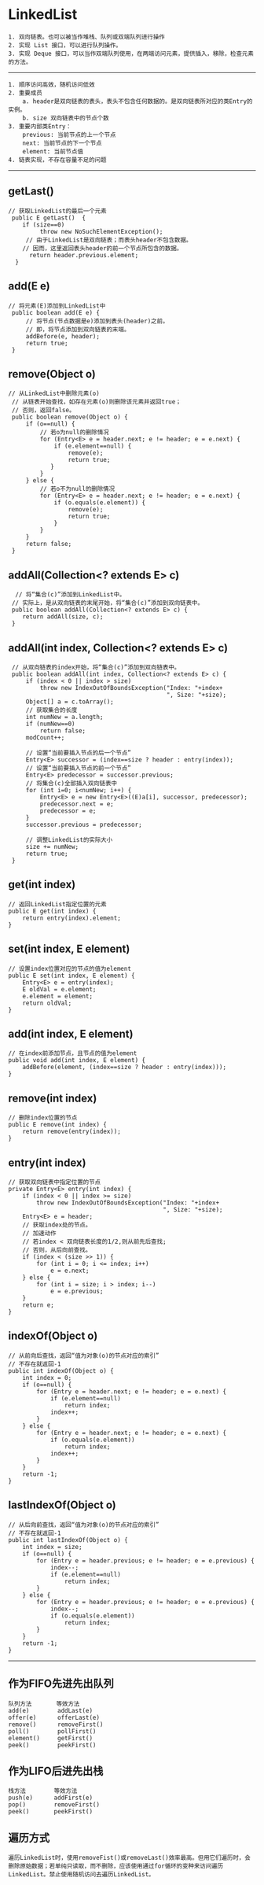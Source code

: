 # LinkedList
	1. 双向链表。也可以被当作堆栈、队列或双端队列进行操作
	2. 实现 List 接口，可以进行队列操作。
	3. 实现 Deque 接口，可以当作双端队列使用，在两端访问元素，提供插入，移除，检查元素的方法。
---
	1. 顺序访问高效，随机访问低效
	2. 重要成员
		a. header是双向链表的表头，表头不包含任何数据的。是双向链表所对应的类Entry的实例。
        b. size 双向链表中的节点个数
	3. 重要内部类Entry：
        previous: 当前节点的上一个节点
        next: 当前节点的下一个节点
        element: 当前节点值
   	4. 链表实现，不存在容量不足的问题
        
  -----
  ## getLast()
  	// 获取LinkedList的最后一个元素
     public E getLast()  {
        if (size==0)
             throw new NoSuchElementException();
         // 由于LinkedList是双向链表；而表头header不包含数据。
        // 因而，这里返回表头header的前一个节点所包含的数据。
          return header.previous.element;
      }
  ## add(E e)
   	// 将元素(E)添加到LinkedList中
     public boolean add(E e) {
         // 将节点(节点数据是e)添加到表头(header)之前。
         // 即，将节点添加到双向链表的末端。
         addBefore(e, header);
         return true;
     }
 ## remove(Object o)
 	// 从LinkedList中删除元素(o)
     // 从链表开始查找，如存在元素(o)则删除该元素并返回true；
     // 否则，返回false。
     public boolean remove(Object o) {
         if (o==null) {
             // 若o为null的删除情况
             for (Entry<E> e = header.next; e != header; e = e.next) {
                 if (e.element==null) {
                     remove(e);
                     return true;
                }
             }
         } else {
             // 若o不为null的删除情况
             for (Entry<E> e = header.next; e != header; e = e.next) {
                 if (o.equals(e.element)) {
                     remove(e);
                     return true;
                 }
             }
         }
         return false;
     }
  
 ## addAll(Collection<? extends E> c)
 	  // 将“集合(c)”添加到LinkedList中。
     // 实际上，是从双向链表的末尾开始，将“集合(c)”添加到双向链表中。
     public boolean addAll(Collection<? extends E> c) {
        return addAll(size, c);
     }   
## addAll(int index, Collection<? extends E> c)
     // 从双向链表的index开始，将“集合(c)”添加到双向链表中。
     public boolean addAll(int index, Collection<? extends E> c) {
         if (index < 0 || index > size)
             throw new IndexOutOfBoundsException("Index: "+index+
                                                 ", Size: "+size);
         Object[] a = c.toArray();
         // 获取集合的长度
         int numNew = a.length;
         if (numNew==0)
             return false;
         modCount++;
 
         // 设置“当前要插入节点的后一个节点”
         Entry<E> successor = (index==size ? header : entry(index));
         // 设置“当前要插入节点的前一个节点”
         Entry<E> predecessor = successor.previous;
         // 将集合(c)全部插入双向链表中
         for (int i=0; i<numNew; i++) {
             Entry<E> e = new Entry<E>((E)a[i], successor, predecessor);
             predecessor.next = e;
             predecessor = e;
         }
         successor.previous = predecessor;
 
         // 调整LinkedList的实际大小
         size += numNew;
         return true;
     }
## get(int index) 
    // 返回LinkedList指定位置的元素
    public E get(int index) {
        return entry(index).element;
    }

## set(int index, E element) 
    // 设置index位置对应的节点的值为element
    public E set(int index, E element) {
        Entry<E> e = entry(index);
        E oldVal = e.element;
        e.element = element;
        return oldVal;
    }
 
 ## add(int index, E element) 
    // 在index前添加节点，且节点的值为element
    public void add(int index, E element) {
        addBefore(element, (index==size ? header : entry(index)));
    }

## remove(int index)
    // 删除index位置的节点
    public E remove(int index) {
        return remove(entry(index));
    }

## entry(int index)
    // 获取双向链表中指定位置的节点
    private Entry<E> entry(int index) {
        if (index < 0 || index >= size)
            throw new IndexOutOfBoundsException("Index: "+index+
                                                ", Size: "+size);
        Entry<E> e = header;
        // 获取index处的节点。
  		// 加速动作
        // 若index < 双向链表长度的1/2,则从前先后查找;
        // 否则，从后向前查找。
        if (index < (size >> 1)) {
            for (int i = 0; i <= index; i++)
                e = e.next;
        } else {
            for (int i = size; i > index; i--)
                e = e.previous;
        }
        return e;
    }

## indexOf(Object o) 
    // 从前向后查找，返回“值为对象(o)的节点对应的索引”
    // 不存在就返回-1
    public int indexOf(Object o) {
        int index = 0;
        if (o==null) {
            for (Entry e = header.next; e != header; e = e.next) {
                if (e.element==null)
                    return index;
                index++;
            }
        } else {
            for (Entry e = header.next; e != header; e = e.next) {
                if (o.equals(e.element))
                    return index;
                index++;
            }
        }
        return -1;
    }

## lastIndexOf(Object o)
    // 从后向前查找，返回“值为对象(o)的节点对应的索引”
    // 不存在就返回-1
    public int lastIndexOf(Object o) {
        int index = size;
        if (o==null) {
            for (Entry e = header.previous; e != header; e = e.previous) {
                index--;
                if (e.element==null)
                    return index;
            }
        } else {
            for (Entry e = header.previous; e != header; e = e.previous) {
                index--;
                if (o.equals(e.element))
                    return index;
            }
        }
        return -1;
    }

----
## 作为FIFO先进先出队列
    队列方法       等效方法
    add(e)        addLast(e)
    offer(e)      offerLast(e)
    remove()      removeFirst()
    poll()        pollFirst()
    element()     getFirst()
    peek()        peekFirst()
## 作为LIFO后进先出栈
    栈方法        等效方法
    push(e)      addFirst(e)
    pop()        removeFirst()
    peek()       peekFirst()
    
## 遍历方式
	遍历LinkedList时，使用removeFist()或removeLast()效率最高。但用它们遍历时，会删除原始数据；若单纯只读取，而不删除，应该使用通过for循环的变种来访问遍历LinkedList。禁止使用随机访问去遍历LinkedList。
    